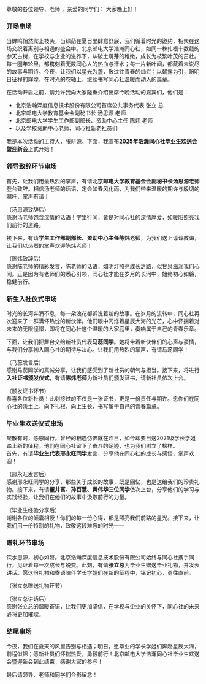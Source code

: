
尊敬的各位领导、⽼师 ，亲爱的同学们：
⼤家晚上好！
### 开场串场
当蝉鸣悄然爬上枝头，当绿荫在夏日里肆意舒展，我们循着时光的邀约，相聚在这场交织着离别与相遇的盛会中。北京邮电大学浩瀚同心社，如同一株扎根十数载的参天古树，在学校与企业的滋养下，从破土萌芽的稚嫩，成长为枝繁叶茂的茁壮。每一圈年轮里，都镌刻着无数同心人的热血与汗水；每一片新叶间，都藏着未说尽的故事与期待。今夜，让我们以星光为盏，敬过往青春的灿烂；以朝露为引，盼明日征程的辉煌，在时光的卷轴上，继续书写同心社温暖而动人的篇章。

在活动开启之前，请允许我向大家隆重介绍出席今晚活动的嘉宾们，他们是：

- 北京浩瀚深度信息技术股份有限公司首席公共事务代表 张立 总
- 北京邮电大学教育基金会副秘书长 汤思源 老师
- 北京邮电大学学生工作部副部长、资助中心主任 陈炜 老师
- 以及学校资助中心老师、同心社新老社员们

我是本次活动的主持人，张耕源。下面，我宣布**2025年浩瀚同心社毕业生欢送会暨迎新会**正式开始！  


### 领导致辞环节串场  
首先，让我们用最热烈的掌声，有请**北京邮电大学教育基金会副秘书长汤思源老师**登台致辞。相信汤老师的话语，定会如春风化雨，为我们带来温暖的期许与殷切的嘱托，掌声有请！


（汤思源致辞后）  
感谢汤老师饱含深情的话语！字里行间，皆是对同心社的深情厚爱，如暖阳照亮我们前行的道路。

接下来，有请**学生工作部副部长、资助中心主任陈炜老师**，为我们送上谆谆教诲，让我们以热烈的掌声欢迎陈炜老师！


（陈炜致辞后）  
感谢陈老师的精彩发言，陈老师的话语，如明灯照亮成长之路，似甘泉滋润我们心间。正是因为有老师们的悉心引领，同心社才能在岁月的长河中，始终初心如磐，稳健前行。


### 新生入社仪式串场  
时光的长河奔涌不息，每一朵浪花都诉说着新的故事。在岁月的流转中，同心社再次迎来了一群满怀热忱的新伙伴。他们眼中闪烁着星辰大海的光芒，心中怀揣着对未来的无限憧憬，即将在同心社这个温暖的大家庭里，奏响属于自己的青春乐章。
 
下面，让我们把舞台交给新社员代表**马蕊同学**。她将带着新伙伴们的心声与豪情，与我们分享初入同心社的期待与决心。让我们用热烈的掌声，有请马蕊同学！


（马蕊发言后）  
感谢马蕊同学的真诚分享，让我们感受到了新社员的朝气与担当。接下来，将进行**入社证书颁发仪式**，有请**陈炜老师**为新社员们颁发证书，请新社员依次上台。  


（颁发证书环节）  
恭喜各位新社员！此刻接过的不仅是一张证书，更是一份责任与期许。愿你们在同心社的沃土上，向下扎根，向上生长，书写属于自己的青春篇章。  


### 毕业生欢送仪式串场  
聚散有时，感恩同行。曾经的相遇仿佛就在昨日，如今却要目送2021级学长学姐踏上新的征程。他们在同心社留下了奋斗的足迹，也为我们树立了榜样。  
首先，有请**毕业生代表邢永旺同学**发言，分享他在同心社的成长与感悟，掌声欢迎！  


（邢永旺发言后）  
感谢邢永旺同学的分享，那些关于成长的故事，既是回忆，也是送给我们的珍贵礼物。接下来，有请**董井富、孙百慧、黄伟华三位同学**依次上台，分享他们的学习与实践经验，让我们在他们的故事中汲取前行的力量。  


（毕业生经验分享后）  
谢谢各位的倾囊相授！你们的每一份心得，都是照亮我们前路的星光。接下来，让我们用一份特别的礼物，致敬这段难忘的时光——  


### 赠礼环节串场  
饮水思源，初心如磐。北京浩瀚深度信息技术股份有限公司始终与同心社携手同行，见证着每一次成长与蜕变。此刻，有请**张立总**为毕业生赠送毕业礼物，并发表讲话。愿这份礼物和寄语陪伴学长学姐们在新的征程中，铭记初心，勇往直前。  


（张立总赠送礼物环节）  

（张立总讲话后）  
感谢张立总的温暖寄语，让我们更加坚信，在学校与企业的关怀下，同心社的未来必将更加璀璨。  


### 结尾串场  
今夜，我们在夏天的风里告别与相遇；明日，愿毕业的学长学姐们奔赴星辰大海，前程似锦；愿新社员们怀揣热爱，勇毅前行！北京邮电大学浩瀚同心社毕业生欢送会暨迎新会到此结束，感谢大家的参与！  

最后请领导、老师和同学们合影留念！